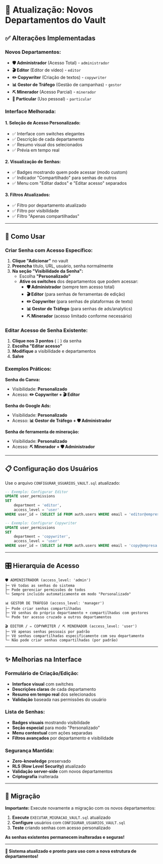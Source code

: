 # 🎯 Atualização: Novos Departamentos do Vault

## ✅ Alterações Implementadas

### **Novos Departamentos:**
- **🛡️ Administrador** (Acesso Total) - `administrador`
- **🎬 Editor** (Editor de vídeo) - `editor`  
- **✏️ Copywriter** (Criação de textos) - `copywriter`
- **📊 Gestor de Tráfego** (Gestão de campanhas) - `gestor`
- **⛏️ Minerador** (Acesso Parcial) - `minerador`
- **👤 Particular** (Uso pessoal) - `particular`

### **Interface Melhorada:**

#### **1. Seleção de Acesso Personalizado:**
- ✅ Interface com switches elegantes
- ✅ Descrição de cada departamento
- ✅ Resumo visual dos selecionados
- ✅ Prévia em tempo real

#### **2. Visualização de Senhas:**
- ✅ Badges mostrando quem pode acessar (modo custom)
- ✅ Indicador "Compartilhado" para senhas de outros
- ✅ Menu com "Editar dados" e "Editar acesso" separados

#### **3. Filtros Atualizados:**
- ✅ Filtro por departamento atualizado
- ✅ Filtro por visibilidade
- ✅ Filtro "Apenas compartilhadas"

---

## 🚀 Como Usar

### **Criar Senha com Acesso Específico:**

1. **Clique "Adicionar"** no vault
2. **Preencha** título, URL, usuário, senha normalmente
3. **Na seção "Visibilidade da Senha":**
   - Escolha **"Personalizado"**
   - **Ative os switches** dos departamentos que podem acessar:
     - **🛡️ Administrador** (sempre tem acesso total)
     - **🎬 Editor** (para senhas de ferramentas de edição)
     - **✏️ Copywriter** (para senhas de plataformas de texto)
     - **📊 Gestor de Tráfego** (para senhas de ads/analytics)
     - **⛏️ Minerador** (acesso limitado conforme necessário)

### **Editar Acesso de Senha Existente:**

1. **Clique nos 3 pontos** (⋮) da senha
2. **Escolha "Editar acesso"**
3. **Modifique** a visibilidade e departamentos
4. **Salve**

### **Exemplos Práticos:**

**Senha do Canva:**
- Visibilidade: **Personalizado**
- Acesso: **✏️ Copywriter + 🎬 Editor**

**Senha do Google Ads:**
- Visibilidade: **Personalizado** 
- Acesso: **📊 Gestor de Tráfego + 🛡️ Administrador**

**Senha de ferramenta de mineração:**
- Visibilidade: **Personalizado**
- Acesso: **⛏️ Minerador + 🛡️ Administrador**

---

## 📋 Configuração dos Usuários

Use o arquivo `CONFIGURAR_USUARIOS_VAULT.sql` atualizado:

```sql
-- Exemplo: Configurar Editor
UPDATE user_permissions 
SET 
    department = 'editor',
    access_level = 'user'
WHERE user_id = (SELECT id FROM auth.users WHERE email = 'editor@empresa.com');

-- Exemplo: Configurar Copywriter  
UPDATE user_permissions 
SET 
    department = 'copywriter',
    access_level = 'user'
WHERE user_id = (SELECT id FROM auth.users WHERE email = 'copy@empresa.com');
```

---

## 🎛️ Hierarquia de Acesso

```
🛡️ ADMINISTRADOR (access_level: 'admin')
├─ Vê todas as senhas do sistema
├─ Pode gerenciar permissões de todos
└─ Sempre incluído automaticamente em modo "Personalizado"

📊 GESTOR DE TRÁFEGO (access_level: 'manager')
├─ Pode criar senhas compartilhadas  
├─ Vê senhas do próprio departamento + compartilhadas com gestores
└─ Pode ter acesso cruzado a outros departamentos

🎬 EDITOR / ✏️ COPYWRITER / ⛏️ MINERADOR (access_level: 'user')
├─ Vê apenas senhas pessoais por padrão
├─ Vê senhas compartilhadas especificamente com seu departamento
└─ Não pode criar senhas compartilhadas (por padrão)
```

---

## ✨ Melhorias na Interface

### **Formulário de Criação/Edição:**
- **Interface visual** com switches
- **Descrições claras** de cada departamento
- **Resumo em tempo real** dos selecionados
- **Validação** baseada nas permissões do usuário

### **Lista de Senhas:**
- **Badges visuais** mostrando visibilidade
- **Seção especial** para modo "Personalizado" 
- **Menu contextual** com ações separadas
- **Filtros avançados** por departamento e visibilidade

### **Segurança Mantida:**
- **Zero-knowledge** preservado
- **RLS (Row Level Security)** atualizado
- **Validação server-side** com novos departamentos
- **Criptografia** inalterada

---

## 🔄 Migração

**Importante:** Execute novamente a migração com os novos departamentos:

1. **Execute** `EXECUTAR_MIGRACAO_VAULT.sql` atualizado
2. **Configure** usuários com `CONFIGURAR_USUARIOS_VAULT.sql`
3. **Teste** criando senhas com acesso personalizado

**As senhas existentes permanecem inalteradas e seguras!**

---

**🎉 Sistema atualizado e pronto para uso com a nova estrutura de departamentos!**